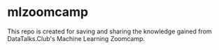 # mlzoomcamp
This repo is created for saving and sharing the knowledge gained from DataTalks.Club's Machine Learning Zoomcamp.

